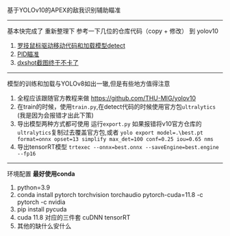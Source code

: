 基于YOLOv10的APEX的敌我识别辅助瞄准

---
基本快完成了 重新整理下 参考一下几位的仓库代码（copy + 修改） 到 yolov10
1. [罗技鼠标驱动移动代码和加载模型detect](https://github.com/EthanH3514/AL_Yolo)
2. [PID瞄准](https://github.com/Tang895/yolov5-apex-tang/blob/main/apex-yolov5/mouse_lock.py)
3. [dxshot截图终于不卡了](https://github.com/AI-M-BOT/DXcam/releases)
---
  
模型的训练和加载与YOLOv8如出一辙,但是有些地方值得注意
1. 全程应该跟随官方教程来做 https://github.com/THU-MIG/yolov10
2. 在train的时候，使用`train.py`,在detect代码的时候使用官方包`ultralytics` (我是因为会报错才出此下策)
3. 导出模型两种方式都可使用 运行`export.py` 如果报错将v10官方仓库的`ultralytics`复制过去覆盖官方包,或者 `yolo export model=.\best.pt format=onnx opset=13 simplify max_det=100 conf=0.25 iou=0.65 nms`
4. 导出tensorRT模型 `trtexec --onnx=best.onnx --saveEngine=best.engine --fp16`

---
环境配置 **最好使用conda**
1. python=3.9
2. conda install pytorch torchvision torchaudio pytorch-cuda=11.8 -c pytorch -c nvidia
3. pip install pycuda
4. cuda 11.8 对应的三件套 cuDNN tensorRT
5. 其他的缺什么安什么